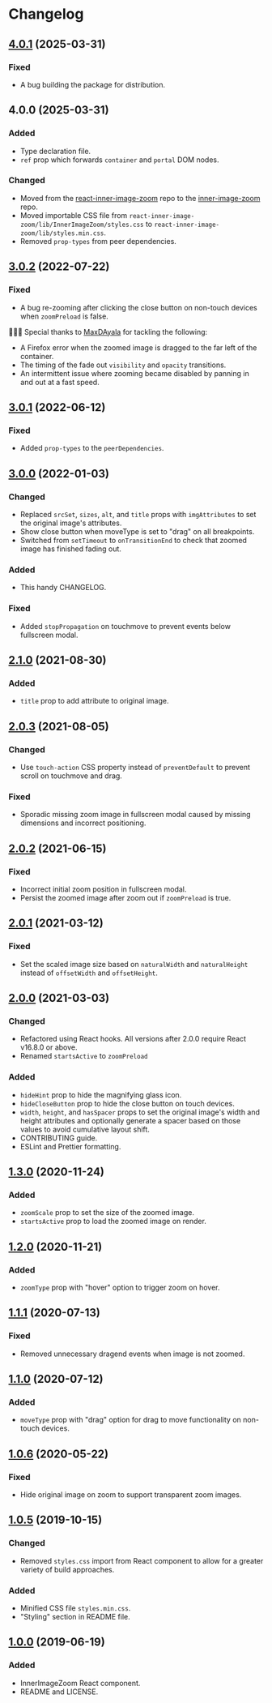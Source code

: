 # Changelog

## [4.0.1](https://github.com/laurenashpole/inner-image-zoom/compare/react-inner-image-zoom%404.0.0...react-inner-image-zoom%404.0.1) (2025-03-31)

### Fixed

- A bug building the package for distribution.

## 4.0.0 (2025-03-31)

### Added

- Type declaration file.
- `ref` prop which forwards `container` and `portal` DOM nodes.

### Changed

- Moved from the [react-inner-image-zoom](https://github.com/laurenashpole/react-inner-image-zoom) repo to the [inner-image-zoom](https://github.com/laurenashpole/inner-image-zoom) repo.
- Moved importable CSS file from `react-inner-image-zoom/lib/InnerImageZoom/styles.css` to `react-inner-image-zoom/lib/styles.min.css`.
- Removed `prop-types` from peer dependencies.

## [3.0.2](https://github.com/laurenashpole/react-inner-image-zoom/compare/v3.0.1...v3.0.2) (2022-07-22)

### Fixed

- A bug re-zooming after clicking the close button on non-touch devices when `zoomPreload` is false.

🎉🎉🎉 Special thanks to [MaxDAyala](https://github.com/MaxdAyala) for tackling the following:

- A Firefox error when the zoomed image is dragged to the far left of the container.
- The timing of the fade out `visibility` and `opacity` transitions.
- An intermittent issue where zooming became disabled by panning in and out at a fast speed.

## [3.0.1](https://github.com/laurenashpole/react-inner-image-zoom/compare/v3.0.0...v3.0.1) (2022-06-12)

### Fixed

- Added `prop-types` to the `peerDependencies`.

## [3.0.0](https://github.com/laurenashpole/react-inner-image-zoom/compare/v2.1.0...v3.0.0) (2022-01-03)

### Changed

- Replaced `srcSet`, `sizes`, `alt`, and `title` props with `imgAttributes` to set the original image's attributes.
- Show close button when moveType is set to "drag" on all breakpoints.
- Switched from `setTimeout` to `onTransitionEnd` to check that zoomed image has finished fading out.

### Added

- This handy CHANGELOG.

### Fixed

- Added `stopPropagation` on touchmove to prevent events below fullscreen modal.

##  [2.1.0](https://github.com/laurenashpole/react-inner-image-zoom/compare/v2.0.3...v2.1.0) (2021-08-30)

### Added

- `title` prop to add attribute to original image.

##  [2.0.3](https://github.com/laurenashpole/react-inner-image-zoom/compare/v2.0.2...v2.0.3) (2021-08-05)

### Changed

- Use `touch-action` CSS property instead of `preventDefault` to prevent scroll on touchmove and drag.

### Fixed

- Sporadic missing zoom image in fullscreen modal caused by missing dimensions and incorrect positioning.

##  [2.0.2](https://github.com/laurenashpole/react-inner-image-zoom/compare/v2.0.1...v2.0.2) (2021-06-15)

### Fixed

- Incorrect initial zoom position in fullscreen modal.
- Persist the zoomed image after zoom out if `zoomPreload` is true.

##  [2.0.1](https://github.com/laurenashpole/react-inner-image-zoom/compare/v2.0.0...v2.0.1) (2021-03-12)

### Fixed

- Set the scaled image size based on `naturalWidth` and `naturalHeight` instead of `offsetWidth` and `offsetHeight`.

##  [2.0.0](https://github.com/laurenashpole/react-inner-image-zoom/compare/v1.3.0...v2.0.0) (2021-03-03)

### Changed

- Refactored using React hooks. All versions after 2.0.0 require React v16.8.0 or above.
- Renamed `startsActive` to `zoomPreload`

### Added

- `hideHint` prop to hide the magnifying glass icon.
- `hideCloseButton` prop to hide the close button on touch devices.
- `width`, `height`, and `hasSpacer` props to set the original image's width and height attributes and optionally generate a spacer based on those values to avoid cumulative layout shift. 
- CONTRIBUTING guide.
- ESLint and Prettier formatting.

##  [1.3.0](https://github.com/laurenashpole/react-inner-image-zoom/compare/v1.2.0...v1.3.0) (2020-11-24)

### Added

- `zoomScale` prop to set the size of the zoomed image.
- `startsActive` prop to load the zoomed image on render.

##  [1.2.0](https://github.com/laurenashpole/react-inner-image-zoom/compare/v1.1.1...v1.2.0) (2020-11-21)

### Added

- `zoomType` prop with "hover" option to trigger zoom on hover.

##  [1.1.1](https://github.com/laurenashpole/react-inner-image-zoom/compare/v1.1.0...v1.1.1) (2020-07-13)

### Fixed

- Removed unnecessary dragend events when image is not zoomed.

##  [1.1.0](https://github.com/laurenashpole/react-inner-image-zoom/compare/v1.0.6...v1.1.0) (2020-07-12)

### Added

- `moveType` prop with "drag" option for drag to move functionality on non-touch devices.

## [1.0.6](https://github.com/laurenashpole/react-inner-image-zoom/compare/v1.0.5...v1.0.6) (2020-05-22)

### Fixed

- Hide original image on zoom to support transparent zoom images.

## [1.0.5](https://github.com/laurenashpole/react-inner-image-zoom/compare/v1.0.0...v1.0.5) (2019-10-15)

### Changed

- Removed `styles.css` import from React component to allow for a greater variety of build approaches.

### Added

- Minified CSS file `styles.min.css`.
- "Styling" section in README file.

## [1.0.0](https://github.com/laurenashpole/react-inner-image-zoom/compare/e8e458231a32831a4332b4c009e7df2d68535ada...v1.0.0) (2019-06-19)

### Added

- InnerImageZoom React component.
- README and LICENSE.
